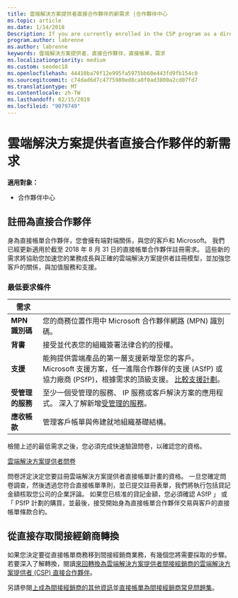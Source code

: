```yaml
---
title: 雲端解決方案提供者直接合作夥伴的新需求 |合作夥伴中心
ms.topic: article
ms.date: 1/14/2018
Description: If you are currently enrolled in the CSP program as a direct partner, you should prepare to meet these updated support and services requirements.
program.author: labrenne
ms.author: labrenne
keywords: 雲端解決方案提供者，直接合作夥伴，直接帳單，需求
ms.localizationpriority: medium
ms.custom: seodec18
ms.openlocfilehash: 44410ba70f12e995fa5975bb60e443fd9fb154c0
ms.sourcegitcommit: c74dad6d7c4775980ed8ca8f0ad3800a2cd07fd7
ms.translationtype: MT
ms.contentlocale: zh-TW
ms.lasthandoff: 02/15/2019
ms.locfileid: "9079749"
---
```

# <a name="csp-direct-partner-new-requirements"></a>雲端解決方案提供者直接合作夥伴的新需求

**適用對象：**

- 合作夥伴中心

## <a name="enroll-as-a-direct-partner"></a>註冊為直接合作夥伴

身為直接帳單合作夥伴，您會擁有端對端關係，與您的客戶和 Microsoft。 我們已經更新適用於截至 2018 年 8 月 31 日的直接帳單合作夥伴註冊需求。 這些新的需求將協助您加速您的業務成長與正確的雲端解決方案提供者註冊模型，並加強您客戶的關係，與加值服務和支援。 

### <a name="minimum-requirements"></a>最低要求條件

|**需求**|                             |
|--------------------------------|--------------------------------------------------------------|
|**MPN 識別碼**   |您的商務位置作用中 Microsoft 合作夥伴網路 (MPN) 識別碼。   |
|**背書**   |接受並代表您的組織簽署法律合約的授權。|
|**支援**  |能夠提供雲端產品的第一層支援新增至您的客戶。 Microsoft 支援方案，任一進階合作夥伴的支援 (ASfP) 或協力廠商 (PSfP)，根據需求的頂級支援。 [比較支援計劃](https://partner.microsoft.com/en-US/support/partnersupport)。 |
|**受管理的服務**   |至少一個受管理的服務、 IP 服務或客戶解決方案的應用程式。 深入了解新增[受管理的服務](https://partner.microsoft.com/en-US/business-opportunities/managed-services-provider)。|
|**應收帳款** |管理客戶帳單與佈建就地組織基礎結構。 

檢閱上述的最低需求之後，您必須完成快速驗證問卷，以確認您的資格。 

[雲端解決方案提供者問卷](https://partner.microsoft.com/cloud-solution-provider/assessment)

問卷評定決定您要註冊雲端解決方案提供者直接帳單計畫的資格。 一旦您確定問卷調查，然後透過您符合直接帳單準則，並已提交註冊表單，我們將執行包括貸記金額核取您公司的企業評論。 如果您已核准的貸記金額，您必須確認 ASfP 」 或 「 PSfP 計劃的購買，並最後，接受開始身為直接帳單合作夥伴交易與客戶的直接帳單條款合約。

## <a name="transition-from-direct-to-indirect-reseller"></a>從直接存取間接經銷商轉換

如果您決定要從直接帳單商務移到間接經銷商業務，有幾個您將需要採取的步驟。 若要深入了解轉換，閱讀[來回轉換為雲端解決方案提供者間接經銷商的雲端解決方案提供者 (CSP) 直接合作夥伴](transition-direct-to-indirect.md)。 

另請參閱[上成為間接經銷商的其他資訊](https://assetsprod.microsoft.com/csp-directbill-to-indirect-transition.pdf)並[直接帳單為間接經銷商常見問題集](http://assetsprod.microsoft.com/mpn/direct-bill-partner-faq.pdf)。